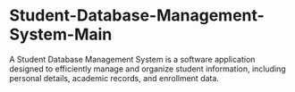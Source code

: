 # Student-Database-Management-System-Main
A Student Database Management System is a software application designed to efficiently manage and organize student information, including personal details, academic records, and enrollment data.
